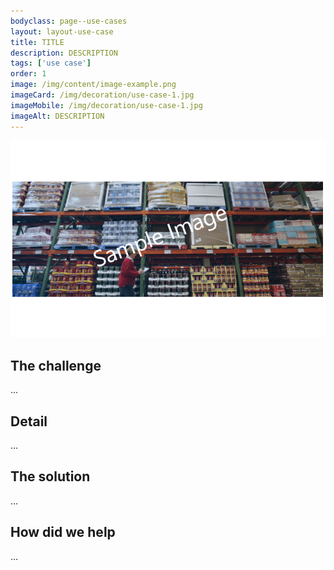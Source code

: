 ```yaml
---
bodyclass: page--use-cases
layout: layout-use-case
title: TITLE
description: DESCRIPTION
tags: ['use case']
order: 1
image: /img/content/image-example.png
imageCard: /img/decoration/use-case-1.jpg
imageMobile: /img/decoration/use-case-1.jpg 
imageAlt: DESCRIPTION
---
```

![DESCRIPTION](/img/sample-usecase.png)

## The challenge

...

## Detail

...

## The solution

...

## How did we help

...